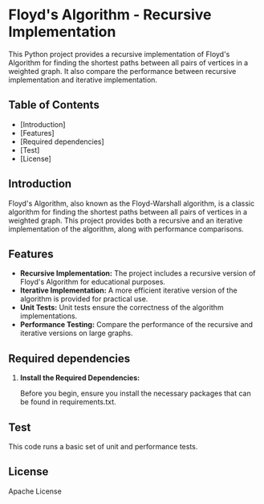 # Floyd's Algorithm - Recursive Implementation

This Python project provides a recursive implementation of Floyd's Algorithm for finding the shortest paths between all pairs of vertices in a weighted graph. It also compare the performance between recursive implementation and iterative implementation.

## Table of Contents

- [Introduction]
- [Features]
- [Required dependencies]
- [Test]
- [License]

## Introduction

Floyd's Algorithm, also known as the Floyd-Warshall algorithm, is a classic algorithm for finding the shortest paths between all pairs of vertices in a weighted graph. This project provides both a recursive and an iterative implementation of the algorithm, along with performance comparisons.

## Features

- **Recursive Implementation:** The project includes a recursive version of Floyd's Algorithm for educational purposes.
- **Iterative Implementation:** A more efficient iterative version of the algorithm is provided for practical use.
- **Unit Tests:** Unit tests ensure the correctness of the algorithm implementations.
- **Performance Testing:** Compare the performance of the recursive and iterative versions on large graphs.

## Required dependencies

1. **Install the Required Dependencies:**

   Before you begin, ensure you install the necessary packages that can be found in requirements.txt.

## Test

  This code runs a basic set of unit and performance tests. 

## License

   Apache License
  

